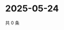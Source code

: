 # 2025-05-24

共 0 条

<!-- BEGIN ZHIHUVIDEO -->
<!-- 最后更新时间 Sat May 24 2025 06:10:55 GMT+0800 (China Standard Time) -->

<!-- END ZHIHUVIDEO -->
